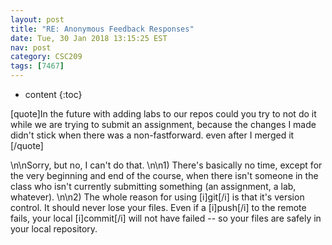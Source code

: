 ```yaml
---
layout: post
title: "RE: Anonymous Feedback Responses"
date: Tue, 30 Jan 2018 13:15:25 EST
nav: post
category: CSC209
tags: [7467]
---
```


* content
{:toc}

[quote]In the future with adding labs to our repos could you try to not do it while we are trying to submit an assignment, because the changes I made didn't stick when there was a non-fastforward. even after I merged it [/quote]
<!-- more -->
<p>\n\nSorry, but no, I can't do that. \n\n1) There's basically no time, except for the very beginning and end of the course, when there isn't someone in the class who isn't currently submitting something (an assignment, a lab, whatever).  \n\n2) The whole reason for using [i]git[/i] is that it's version control. It should never lose your files. Even if a [i]push[/i] to the remote fails, your local [i]commit[/i] will not have failed -- so your files are safely in your local repository.</p>

